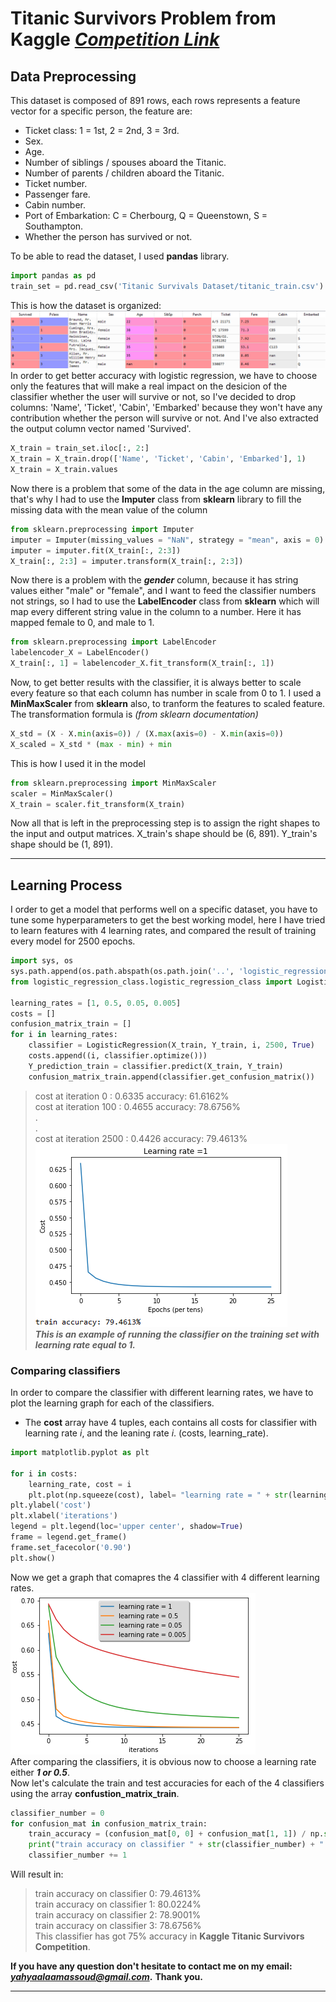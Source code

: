 # **Titanic Survivors Problem from Kaggle** *[Competition Link](https://www.kaggle.com/c/titanic)*
## Data Preprocessing
This dataset is composed of 891 rows, each rows represents a feature vector for a specific person, the feature are:
 - Ticket class:	1 = 1st, 2 = 2nd, 3 = 3rd.
 - Sex.
 - Age.
 - Number of siblings / spouses aboard the Titanic.
 - Number of parents / children aboard the Titanic.	
 - Ticket number.
 - Passenger fare.	
 - Cabin number.
 - Port of Embarkation:	C = Cherbourg, Q = Queenstown, S = Southampton.
 - Whether the person has survived or not.
 
To be able to read the dataset, I used **pandas** library.
```python
import pandas as pd
train_set = pd.read_csv('Titanic Survivals Dataset/titanic_train.csv')
```
This is how the dataset is organized:<br/>
![dataset.](https://github.com/YahyaAlaaMassoud/Logistic-Regression/blob/master/titanic_survivors_problem_kaggle/images/dataset.png
"dataset")
<br/>
In order to get better accuracy with logistic regression, we have to choose only the features that will make a real impact on the 
desicion of the classifier whether the user will survive or not, so I've decided to drop columns: 'Name', 'Ticket', 'Cabin', 'Embarked'
because they won't have any contribution whether the person will survive or not. And I've also extracted the output column vector named 'Survived'.
```python
X_train = train_set.iloc[:, 2:]
X_train = X_train.drop(['Name', 'Ticket', 'Cabin', 'Embarked'], 1)
X_train = X_train.values
```
Now there is a problem that some of the data in the age column are missing, that's why I had to use the **Imputer** class from **sklearn**
library to fill the missing data with the mean value of the column
```python
from sklearn.preprocessing import Imputer
imputer = Imputer(missing_values = "NaN", strategy = "mean", axis = 0)
imputer = imputer.fit(X_train[:, 2:3])
X_train[:, 2:3] = imputer.transform(X_train[:, 2:3])
```
Now there is a problem with the ***gender*** column, because it has string values either "male" or "female", and I want to feed
the classifier numbers not strings, so I had to use the **LabelEncoder** class from **sklearn** which will map every different
string value in the column to a number. Here it has mapped female to 0, and male to 1.
```python
from sklearn.preprocessing import LabelEncoder
labelencoder_X = LabelEncoder()
X_train[:, 1] = labelencoder_X.fit_transform(X_train[:, 1])
```
Now, to get better results with the classifier, it is always better to scale every feature so that each column has number in 
scale from 0 to 1.
I used a **MinMaxScaler** from **sklearn** also, to tranform the features to scaled feature.<br/>
The transformation formula is *(from sklearn documentation)*
```python
X_std = (X - X.min(axis=0)) / (X.max(axis=0) - X.min(axis=0))
X_scaled = X_std * (max - min) + min
```
This is how I used it in the model
```python
from sklearn.preprocessing import MinMaxScaler
scaler = MinMaxScaler()
X_train = scaler.fit_transform(X_train)
```
Now all that is left in the preprocessing step is to assign the right shapes to the input and output matrices.
X_train's shape should be (6, 891).
Y_train's shape should be (1, 891).

<hr/>

## Learning Process
I order to get a model that performs well on a specific dataset, you have to tune some hyperparameters to get the best working model, here I have tried to learn features with 4 learning rates, and compared the result of training every model for 2500 epochs.
```python
import sys, os
sys.path.append(os.path.abspath(os.path.join('..', 'logistic_regression_class')))
from logistic_regression_class.logistic_regression_class import LogisticRegression

learning_rates = [1, 0.5, 0.05, 0.005]
costs = []
confusion_matrix_train = []
for i in learning_rates: 
    classifier = LogisticRegression(X_train, Y_train, i, 2500, True) 
    costs.append((i, classifier.optimize()))
    Y_prediction_train = classifier.predict(X_train, Y_train)
    confusion_matrix_train.append(classifier.get_confusion_matrix())
```
>cost at iteration 0 : 0.6335 accuracy: 61.6162%<br/>
>cost at iteration 100 : 0.4655 accuracy: 78.6756%<br/>
>.<br/>
>.<br/>
>cost at iteration 2500 : 0.4426 accuracy: 79.4613%<br/>
>![plot](https://github.com/YahyaAlaaMassoud/Logistic-Regression/blob/master/titanic_survivors_problem_kaggle/images/train_accuracy.png
"plot")<br/>
>***This is an example of running the classifier on the training set with learning rate equal to 1.***


### Comparing classifiers
In order to compare the classifier with different learning rates, we have to plot the learning graph for each of the classifiers.<br/>
 - The **cost** array have 4 tuples, each contains all costs for classifier with learning rate *i*, and the leaning rate *i*. (costs, learning_rate).
```python
import matplotlib.pyplot as plt

for i in costs:
    learning_rate, cost = i
    plt.plot(np.squeeze(cost), label= "learning rate = " + str(learning_rate))
plt.ylabel('cost')
plt.xlabel('iterations')
legend = plt.legend(loc='upper center', shadow=True)
frame = legend.get_frame()
frame.set_facecolor('0.90')
plt.show()
```
Now we get a graph that comapres the 4 classifier with 4 different learning rates.<br/>
![compare](https://github.com/YahyaAlaaMassoud/Logistic-Regression/blob/master/titanic_survivors_problem_kaggle/images/comparing_classifiers.png
"compare")<br/>
After comparing the classifiers, it is obvious now to choose a learning rate either ***1 or 0.5***.<br/>
Now let's calculate the train and test accuracies for each of the 4 classifiers using the array **confustion_matrix_train**.
```python
classifier_number = 0
for confusion_mat in confusion_matrix_train:
    train_accuracy = (confusion_mat[0, 0] + confusion_mat[1, 1]) / np.sum(confusion_mat)
    print("train accuracy on classifier " + str(classifier_number) + ": " + str(np.round(train_accuracy * 100, 4)) + '%')
    classifier_number += 1
```
Will result in:
>train accuracy on classifier 0: 79.4613%<br/>
>train accuracy on classifier 1: 80.0224%<br/>
>train accuracy on classifier 2: 78.9001%<br/>
>train accuracy on classifier 3: 78.6756%<br/>
This classifier has got 75% accuracy in **Kaggle Titanic Survivors Competition**.

**If you have any question don't hesitate to contact me on my email: *yahyaalaamassoud@gmail.com*.**
**Thank you.**
<hr/>

